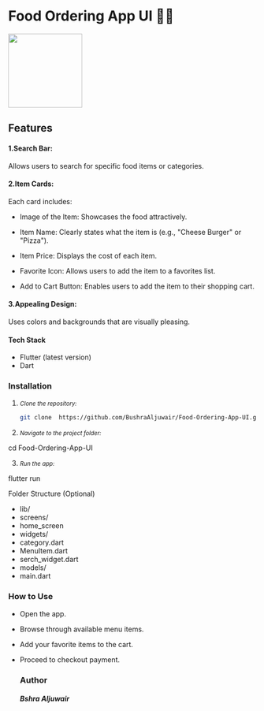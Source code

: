 # Food Ordering App UI 🍔📱










<image src="https://github.com/user-attachments/assets/0e574787-daaf-4631-bd30-43caa40d86cf" width=150,>

  
## Features
#### 1.Search Bar:

Allows users to search for specific food items or categories.

#### 2.Item Cards:
   Each card includes:

- Image of the Item: Showcases the food attractively.

- Item Name: Clearly states what the item is (e.g., "Cheese Burger" or "Pizza").

- Item Price: Displays the cost of each item.

- Favorite Icon: Allows users to add the item to a favorites list.

- Add to Cart Button: Enables users to add the item to their shopping cart.

#### 3.Appealing Design:

Uses colors and backgrounds that are visually pleasing.

#### Tech Stack
- Flutter (latest version)
- Dart

### Installation

1. <small>*Clone the repository:*</small>
   ```bash
   git clone  https://github.com/BushraAljuwair/Food-Ordering-App-UI.git

2.  <small>*Navigate to the project folder:*</small>

  cd Food-Ordering-App-UI

3.  <small>*Run the app:*</small>

  flutter run



Folder Structure (Optional)
- lib/
- screens/
- home_screen
- widgets/
- category.dart
- MenuItem.dart
- serch_widget.dart
- models/
- main.dart

### How to Use
- Open the app.
- Browse through available menu items.
- Add your favorite items to the cart.
- Proceed to checkout payment.

  ### Author
  ##### Bshra Aljuwair
